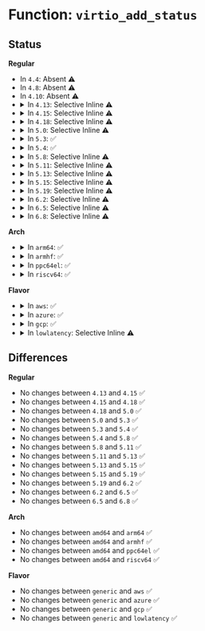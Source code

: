 # Function: <code>virtio_add_status</code>

## Status
<b>Regular</b>
<ul>
<li>
In <code>4.4</code>: Absent ⚠️
</li>
<li>
In <code>4.8</code>: Absent ⚠️
</li>
<li>
In <code>4.10</code>: Absent ⚠️
</li>
<li>
<details>
<summary>In <code>4.13</code>: Selective Inline ⚠️</summary>

```c
void virtio_add_status(struct virtio_device *dev, unsigned int status);
```

**Collision:** Unique Global

**Inline:** Selective

**Transformation:** False

**Instances:**

```
In drivers/virtio/virtio.c (ffffffff8154e632)
Location: drivers/virtio/virtio.c:162
Inline: True
Inline callers:
  - drivers/virtio/virtio.c:virtio_device_restore
  - drivers/virtio/virtio.c:virtio_device_restore
  - drivers/virtio/virtio.c:virtio_device_restore
  - drivers/virtio/virtio.c:virtio_device_restore
  - drivers/virtio/virtio.c:virtio_device_restore
  - drivers/virtio/virtio.c:register_virtio_device
  - drivers/virtio/virtio.c:register_virtio_device
  - drivers/virtio/virtio.c:virtio_dev_remove
  - drivers/virtio/virtio.c:virtio_dev_probe
  - drivers/virtio/virtio.c:virtio_dev_probe
```
**Symbols:**

```
ffffffff8154e090-ffffffff8154e0c5: virtio_add_status (STB_GLOBAL)
```
</details>
</li>
<li>
<details>
<summary>In <code>4.15</code>: Selective Inline ⚠️</summary>

```c
void virtio_add_status(struct virtio_device *dev, unsigned int status);
```

**Collision:** Unique Global

**Inline:** Selective

**Transformation:** False

**Instances:**

```
In drivers/virtio/virtio.c (ffffffff815b1d58)
Location: drivers/virtio/virtio.c:162
Inline: True
Inline callers:
  - drivers/virtio/virtio.c:virtio_device_restore
  - drivers/virtio/virtio.c:virtio_device_restore
  - drivers/virtio/virtio.c:virtio_device_restore
  - drivers/virtio/virtio.c:virtio_device_restore
  - drivers/virtio/virtio.c:virtio_device_restore
  - drivers/virtio/virtio.c:register_virtio_device
  - drivers/virtio/virtio.c:register_virtio_device
  - drivers/virtio/virtio.c:virtio_dev_remove
  - drivers/virtio/virtio.c:virtio_dev_probe
  - drivers/virtio/virtio.c:virtio_dev_probe
```
**Symbols:**

```
ffffffff815b1770-ffffffff815b17ad: virtio_add_status (STB_GLOBAL)
```
</details>
</li>
<li>
<details>
<summary>In <code>4.18</code>: Selective Inline ⚠️</summary>

```c
void virtio_add_status(struct virtio_device *dev, unsigned int status);
```

**Collision:** Unique Global

**Inline:** Selective

**Transformation:** False

**Instances:**

```
In drivers/virtio/virtio.c (ffffffff815ea198)
Location: drivers/virtio/virtio.c:162
Inline: True
Inline callers:
  - drivers/virtio/virtio.c:virtio_device_restore
  - drivers/virtio/virtio.c:virtio_device_restore
  - drivers/virtio/virtio.c:virtio_device_restore
  - drivers/virtio/virtio.c:virtio_device_restore
  - drivers/virtio/virtio.c:virtio_device_restore
  - drivers/virtio/virtio.c:register_virtio_device
  - drivers/virtio/virtio.c:register_virtio_device
  - drivers/virtio/virtio.c:virtio_dev_remove
  - drivers/virtio/virtio.c:virtio_dev_probe
  - drivers/virtio/virtio.c:virtio_dev_probe
```
**Symbols:**

```
ffffffff815e9ba0-ffffffff815e9bdd: virtio_add_status (STB_GLOBAL)
```
</details>
</li>
<li>
<details>
<summary>In <code>5.0</code>: Selective Inline ⚠️</summary>

```c
void virtio_add_status(struct virtio_device *dev, unsigned int status);
```

**Collision:** Unique Global

**Inline:** Selective

**Transformation:** False

**Instances:**

```
In drivers/virtio/virtio.c (ffffffff816046a8)
Location: drivers/virtio/virtio.c:162
Inline: True
Inline callers:
  - drivers/virtio/virtio.c:virtio_device_restore
  - drivers/virtio/virtio.c:virtio_device_restore
  - drivers/virtio/virtio.c:virtio_device_restore
  - drivers/virtio/virtio.c:virtio_device_restore
  - drivers/virtio/virtio.c:virtio_device_restore
  - drivers/virtio/virtio.c:register_virtio_device
  - drivers/virtio/virtio.c:register_virtio_device
  - drivers/virtio/virtio.c:virtio_dev_remove
  - drivers/virtio/virtio.c:virtio_dev_probe
  - drivers/virtio/virtio.c:virtio_dev_probe
```
**Symbols:**

```
ffffffff816040b0-ffffffff816040ed: virtio_add_status (STB_GLOBAL)
```
</details>
</li>
<li>
<details>
<summary>In <code>5.3</code>: ✅</summary>

```c
void virtio_add_status(struct virtio_device *dev, unsigned int status);
```

**Collision:** Unique Global

**Inline:** No

**Transformation:** False

**Instances:**

```
In drivers/virtio/virtio.c (ffffffff81636ae0)
Location: drivers/virtio/virtio.c:163
Inline: False
Direct callers:
  - drivers/virtio/virtio.c:virtio_device_restore
  - drivers/virtio/virtio.c:virtio_device_restore
  - drivers/virtio/virtio.c:virtio_device_restore
  - drivers/virtio/virtio.c:virtio_device_restore
  - drivers/virtio/virtio.c:virtio_device_restore
  - drivers/virtio/virtio.c:register_virtio_device
  - drivers/virtio/virtio.c:register_virtio_device
  - drivers/virtio/virtio.c:virtio_dev_remove
  - drivers/virtio/virtio.c:virtio_dev_probe
  - drivers/virtio/virtio.c:virtio_dev_probe
```
**Symbols:**

```
ffffffff81636ae0-ffffffff81636b24: virtio_add_status (STB_GLOBAL)
```
</details>
</li>
<li>
<details>
<summary>In <code>5.4</code>: ✅</summary>

```c
void virtio_add_status(struct virtio_device *dev, unsigned int status);
```

**Collision:** Unique Global

**Inline:** No

**Transformation:** False

**Instances:**

```
In drivers/virtio/virtio.c (ffffffff81658840)
Location: drivers/virtio/virtio.c:163
Inline: False
Direct callers:
  - drivers/virtio/virtio.c:virtio_device_restore
  - drivers/virtio/virtio.c:virtio_device_restore
  - drivers/virtio/virtio.c:virtio_device_restore
  - drivers/virtio/virtio.c:virtio_device_restore
  - drivers/virtio/virtio.c:virtio_device_restore
  - drivers/virtio/virtio.c:register_virtio_device
  - drivers/virtio/virtio.c:register_virtio_device
  - drivers/virtio/virtio.c:virtio_dev_remove
  - drivers/virtio/virtio.c:virtio_dev_probe
  - drivers/virtio/virtio.c:virtio_dev_probe
```
**Symbols:**

```
ffffffff81658840-ffffffff81658884: virtio_add_status (STB_GLOBAL)
```
</details>
</li>
<li>
<details>
<summary>In <code>5.8</code>: Selective Inline ⚠️</summary>

```c
void virtio_add_status(struct virtio_device *dev, unsigned int status);
```

**Collision:** Unique Global

**Inline:** Selective

**Transformation:** False

**Instances:**

```
In drivers/virtio/virtio.c (ffffffff817096c5)
Location: drivers/virtio/virtio.c:163
Inline: True
Inline callers:
  - drivers/virtio/virtio.c:virtio_device_restore
  - drivers/virtio/virtio.c:virtio_device_restore
  - drivers/virtio/virtio.c:virtio_device_restore
  - drivers/virtio/virtio.c:virtio_device_restore
  - drivers/virtio/virtio.c:virtio_device_restore
  - drivers/virtio/virtio.c:register_virtio_device
  - drivers/virtio/virtio.c:register_virtio_device
  - drivers/virtio/virtio.c:virtio_dev_remove
  - drivers/virtio/virtio.c:virtio_dev_probe
  - drivers/virtio/virtio.c:virtio_dev_probe
```
**Symbols:**

```
ffffffff817090d0-ffffffff81709114: virtio_add_status (STB_GLOBAL)
```
</details>
</li>
<li>
<details>
<summary>In <code>5.11</code>: Selective Inline ⚠️</summary>

```c
void virtio_add_status(struct virtio_device *dev, unsigned int status);
```

**Collision:** Unique Global

**Inline:** Selective

**Transformation:** False

**Instances:**

```
In drivers/virtio/virtio.c (ffffffff81726675)
Location: drivers/virtio/virtio.c:163
Inline: True
Inline callers:
  - drivers/virtio/virtio.c:virtio_device_restore
  - drivers/virtio/virtio.c:virtio_device_restore
  - drivers/virtio/virtio.c:virtio_device_restore
  - drivers/virtio/virtio.c:virtio_device_restore
  - drivers/virtio/virtio.c:virtio_device_restore
  - drivers/virtio/virtio.c:register_virtio_device
  - drivers/virtio/virtio.c:register_virtio_device
  - drivers/virtio/virtio.c:virtio_dev_remove
  - drivers/virtio/virtio.c:virtio_dev_probe
  - drivers/virtio/virtio.c:virtio_dev_probe
```
**Symbols:**

```
ffffffff81726080-ffffffff817260c4: virtio_add_status (STB_GLOBAL)
```
</details>
</li>
<li>
<details>
<summary>In <code>5.13</code>: Selective Inline ⚠️</summary>

```c
void virtio_add_status(struct virtio_device *dev, unsigned int status);
```

**Collision:** Unique Global

**Inline:** Selective

**Transformation:** False

**Instances:**

```
In drivers/virtio/virtio.c (ffffffff8170a315)
Location: drivers/virtio/virtio.c:161
Inline: True
Inline callers:
  - drivers/virtio/virtio.c:virtio_device_restore
  - drivers/virtio/virtio.c:virtio_device_restore
  - drivers/virtio/virtio.c:virtio_device_restore
  - drivers/virtio/virtio.c:virtio_device_restore
  - drivers/virtio/virtio.c:virtio_device_restore
  - drivers/virtio/virtio.c:register_virtio_device
  - drivers/virtio/virtio.c:register_virtio_device
  - drivers/virtio/virtio.c:virtio_dev_remove
  - drivers/virtio/virtio.c:virtio_dev_probe
  - drivers/virtio/virtio.c:virtio_dev_probe
```
**Symbols:**

```
ffffffff81709c90-ffffffff81709cd4: virtio_add_status (STB_GLOBAL)
```
</details>
</li>
<li>
<details>
<summary>In <code>5.15</code>: Selective Inline ⚠️</summary>

```c
void virtio_add_status(struct virtio_device *dev, unsigned int status);
```

**Collision:** Unique Global

**Inline:** Selective

**Transformation:** False

**Instances:**

```
In drivers/virtio/virtio.c (ffffffff81785cd5)
Location: drivers/virtio/virtio.c:162
Inline: True
Inline callers:
  - drivers/virtio/virtio.c:virtio_device_restore
  - drivers/virtio/virtio.c:virtio_device_restore
  - drivers/virtio/virtio.c:virtio_device_restore
  - drivers/virtio/virtio.c:virtio_device_restore
  - drivers/virtio/virtio.c:virtio_device_restore
  - drivers/virtio/virtio.c:register_virtio_device
  - drivers/virtio/virtio.c:register_virtio_device
  - drivers/virtio/virtio.c:virtio_dev_remove
  - drivers/virtio/virtio.c:virtio_dev_probe
  - drivers/virtio/virtio.c:virtio_dev_probe
  - drivers/virtio/virtio.c:virtio_features_ok
```
**Symbols:**

```
ffffffff81785640-ffffffff81785684: virtio_add_status (STB_GLOBAL)
```
</details>
</li>
<li>
<details>
<summary>In <code>5.19</code>: Selective Inline ⚠️</summary>

```c
void virtio_add_status(struct virtio_device *dev, unsigned int status);
```

**Collision:** Unique Global

**Inline:** Selective

**Transformation:** False

**Instances:**

```
In drivers/virtio/virtio.c (ffffffff818bc9e5)
Location: drivers/virtio/virtio.c:163
Inline: True
Inline callers:
  - drivers/virtio/virtio.c:virtio_device_restore
  - drivers/virtio/virtio.c:virtio_device_restore
  - drivers/virtio/virtio.c:virtio_device_restore
  - drivers/virtio/virtio.c:virtio_device_restore
  - drivers/virtio/virtio.c:register_virtio_device
  - drivers/virtio/virtio.c:register_virtio_device
  - drivers/virtio/virtio.c:virtio_dev_remove
  - drivers/virtio/virtio.c:virtio_dev_probe
  - drivers/virtio/virtio.c:virtio_dev_probe
  - drivers/virtio/virtio.c:virtio_features_ok
```
**Symbols:**

```
ffffffff818bc390-ffffffff818bc3e0: virtio_add_status (STB_GLOBAL)
```
</details>
</li>
<li>
<details>
<summary>In <code>6.2</code>: Selective Inline ⚠️</summary>

```c
void virtio_add_status(struct virtio_device *dev, unsigned int status);
```

**Collision:** Unique Global

**Inline:** Selective

**Transformation:** False

**Instances:**

```
In drivers/virtio/virtio.c (ffffffff81a0b705)
Location: drivers/virtio/virtio.c:163
Inline: True
Inline callers:
  - drivers/virtio/virtio.c:virtio_device_restore
  - drivers/virtio/virtio.c:virtio_device_restore
  - drivers/virtio/virtio.c:virtio_device_restore
  - drivers/virtio/virtio.c:virtio_device_restore
  - drivers/virtio/virtio.c:register_virtio_device
  - drivers/virtio/virtio.c:register_virtio_device
  - drivers/virtio/virtio.c:virtio_dev_remove
  - drivers/virtio/virtio.c:virtio_dev_probe
  - drivers/virtio/virtio.c:virtio_dev_probe
  - drivers/virtio/virtio.c:virtio_features_ok
```
**Symbols:**

```
ffffffff81a0af90-ffffffff81a0afe0: virtio_add_status (STB_GLOBAL)
```
</details>
</li>
<li>
<details>
<summary>In <code>6.5</code>: Selective Inline ⚠️</summary>

```c
void virtio_add_status(struct virtio_device *dev, unsigned int status);
```

**Collision:** Unique Global

**Inline:** Selective

**Transformation:** False

**Instances:**

```
In drivers/virtio/virtio.c (ffffffff81a54595)
Location: drivers/virtio/virtio.c:163
Inline: True
Inline callers:
  - drivers/virtio/virtio.c:virtio_device_restore
  - drivers/virtio/virtio.c:virtio_device_restore
  - drivers/virtio/virtio.c:virtio_device_restore
  - drivers/virtio/virtio.c:virtio_device_restore
  - drivers/virtio/virtio.c:register_virtio_device
  - drivers/virtio/virtio.c:register_virtio_device
  - drivers/virtio/virtio.c:virtio_dev_remove
  - drivers/virtio/virtio.c:virtio_dev_probe
  - drivers/virtio/virtio.c:virtio_dev_probe
  - drivers/virtio/virtio.c:virtio_features_ok
```
**Symbols:**

```
ffffffff81a53e20-ffffffff81a53e70: virtio_add_status (STB_GLOBAL)
```
</details>
</li>
<li>
<details>
<summary>In <code>6.8</code>: Selective Inline ⚠️</summary>

```c
void virtio_add_status(struct virtio_device *dev, unsigned int status);
```

**Collision:** Unique Global

**Inline:** Selective

**Transformation:** False

**Instances:**

```
In drivers/virtio/virtio.c (ffffffff81aa5235)
Location: drivers/virtio/virtio.c:163
Inline: True
Inline callers:
  - drivers/virtio/virtio.c:virtio_device_restore
  - drivers/virtio/virtio.c:virtio_device_restore
  - drivers/virtio/virtio.c:virtio_device_restore
  - drivers/virtio/virtio.c:virtio_device_restore
  - drivers/virtio/virtio.c:register_virtio_device
  - drivers/virtio/virtio.c:register_virtio_device
  - drivers/virtio/virtio.c:virtio_dev_remove
  - drivers/virtio/virtio.c:virtio_dev_probe
  - drivers/virtio/virtio.c:virtio_dev_probe
  - drivers/virtio/virtio.c:virtio_features_ok
```
**Symbols:**

```
ffffffff81aa4aa0-ffffffff81aa4af0: virtio_add_status (STB_GLOBAL)
```
</details>
</li>
</ul>
<b>Arch</b>
<ul>
<li>
<details>
<summary>In <code>arm64</code>: ✅</summary>

```c
void virtio_add_status(struct virtio_device *dev, unsigned int status);
```

**Collision:** Unique Global

**Inline:** No

**Transformation:** False

**Instances:**

```
In drivers/virtio/virtio.c (ffff800010820c88)
Location: drivers/virtio/virtio.c:163
Inline: False
Direct callers:
  - drivers/virtio/virtio.c:virtio_device_restore
  - drivers/virtio/virtio.c:virtio_device_restore
  - drivers/virtio/virtio.c:virtio_device_restore
  - drivers/virtio/virtio.c:virtio_device_restore
  - drivers/virtio/virtio.c:virtio_device_restore
  - drivers/virtio/virtio.c:register_virtio_device
  - drivers/virtio/virtio.c:register_virtio_device
  - drivers/virtio/virtio.c:virtio_dev_remove
  - drivers/virtio/virtio.c:virtio_dev_remove
  - drivers/virtio/virtio.c:virtio_dev_probe
  - drivers/virtio/virtio.c:virtio_dev_probe
```
**Symbols:**

```
ffff800010820c88-ffff800010820cdc: virtio_add_status (STB_GLOBAL)
```
</details>
</li>
<li>
<details>
<summary>In <code>armhf</code>: ✅</summary>

```c
void virtio_add_status(struct virtio_device *dev, unsigned int status);
```

**Collision:** Unique Global

**Inline:** No

**Transformation:** False

**Instances:**

```
In drivers/virtio/virtio.c (c093eab4)
Location: drivers/virtio/virtio.c:163
Inline: False
Direct callers:
  - drivers/virtio/virtio.c:virtio_device_restore
  - drivers/virtio/virtio.c:virtio_device_restore
  - drivers/virtio/virtio.c:virtio_device_restore
  - drivers/virtio/virtio.c:virtio_device_restore
  - drivers/virtio/virtio.c:virtio_device_restore
  - drivers/virtio/virtio.c:register_virtio_device
  - drivers/virtio/virtio.c:register_virtio_device
  - drivers/virtio/virtio.c:virtio_dev_remove
  - drivers/virtio/virtio.c:virtio_dev_probe
  - drivers/virtio/virtio.c:virtio_dev_probe
```
**Symbols:**

```
c093eab4-c093eafc: virtio_add_status (STB_GLOBAL)
```
</details>
</li>
<li>
<details>
<summary>In <code>ppc64el</code>: ✅</summary>

```c
void virtio_add_status(struct virtio_device *dev, unsigned int status);
```

**Collision:** Unique Global

**Inline:** No

**Transformation:** False

**Instances:**

```
In drivers/virtio/virtio.c (c0000000008ca480)
Location: drivers/virtio/virtio.c:163
Inline: False
Direct callers:
  - drivers/virtio/virtio.c:virtio_device_restore
  - drivers/virtio/virtio.c:virtio_device_restore
  - drivers/virtio/virtio.c:virtio_device_restore
  - drivers/virtio/virtio.c:virtio_device_restore
  - drivers/virtio/virtio.c:virtio_device_restore
  - drivers/virtio/virtio.c:register_virtio_device
  - drivers/virtio/virtio.c:register_virtio_device
  - drivers/virtio/virtio.c:virtio_dev_remove
  - drivers/virtio/virtio.c:virtio_dev_remove
  - drivers/virtio/virtio.c:virtio_dev_probe
  - drivers/virtio/virtio.c:virtio_dev_probe
```
**Symbols:**

```
c0000000008ca480-c0000000008ca514: virtio_add_status (STB_GLOBAL)
```
</details>
</li>
<li>
<details>
<summary>In <code>riscv64</code>: ✅</summary>

```c
void virtio_add_status(struct virtio_device *dev, unsigned int status);
```

**Collision:** Unique Global

**Inline:** No

**Transformation:** False

**Instances:**

```
In drivers/virtio/virtio.c (ffffffe000517c60)
Location: drivers/virtio/virtio.c:163
Inline: False
Direct callers:
  - drivers/virtio/virtio.c:register_virtio_device
  - drivers/virtio/virtio.c:register_virtio_device
  - drivers/virtio/virtio.c:virtio_dev_remove
  - drivers/virtio/virtio.c:virtio_dev_probe
  - drivers/virtio/virtio.c:virtio_dev_probe
```
**Symbols:**

```
ffffffe000517c60-ffffffe000517cac: virtio_add_status (STB_GLOBAL)
```
</details>
</li>
</ul>
<b>Flavor</b>
<ul>
<li>
<details>
<summary>In <code>aws</code>: ✅</summary>

```c
void virtio_add_status(struct virtio_device *dev, unsigned int status);
```

**Collision:** Unique Global

**Inline:** No

**Transformation:** False

**Instances:**

```
In drivers/virtio/virtio.c (ffffffff8161e6e0)
Location: drivers/virtio/virtio.c:163
Inline: False
Direct callers:
  - drivers/virtio/virtio.c:virtio_device_restore
  - drivers/virtio/virtio.c:virtio_device_restore
  - drivers/virtio/virtio.c:virtio_device_restore
  - drivers/virtio/virtio.c:virtio_device_restore
  - drivers/virtio/virtio.c:virtio_device_restore
  - drivers/virtio/virtio.c:register_virtio_device
  - drivers/virtio/virtio.c:register_virtio_device
  - drivers/virtio/virtio.c:virtio_dev_remove
  - drivers/virtio/virtio.c:virtio_dev_probe
  - drivers/virtio/virtio.c:virtio_dev_probe
```
**Symbols:**

```
ffffffff8161e6e0-ffffffff8161e724: virtio_add_status (STB_GLOBAL)
```
</details>
</li>
<li>
<details>
<summary>In <code>azure</code>: ✅</summary>

```c
void virtio_add_status(struct virtio_device *dev, unsigned int status);
```

**Collision:** Unique Global

**Inline:** No

**Transformation:** False

**Instances:**

```
In drivers/virtio/virtio.c (ffffffff81612dd0)
Location: drivers/virtio/virtio.c:163
Inline: False
Direct callers:
  - drivers/virtio/virtio.c:virtio_device_restore
  - drivers/virtio/virtio.c:virtio_device_restore
  - drivers/virtio/virtio.c:virtio_device_restore
  - drivers/virtio/virtio.c:virtio_device_restore
  - drivers/virtio/virtio.c:virtio_device_restore
  - drivers/virtio/virtio.c:register_virtio_device
  - drivers/virtio/virtio.c:register_virtio_device
  - drivers/virtio/virtio.c:virtio_dev_remove
  - drivers/virtio/virtio.c:virtio_dev_probe
  - drivers/virtio/virtio.c:virtio_dev_probe
```
**Symbols:**

```
ffffffff81612dd0-ffffffff81612e14: virtio_add_status (STB_GLOBAL)
```
</details>
</li>
<li>
<details>
<summary>In <code>gcp</code>: ✅</summary>

```c
void virtio_add_status(struct virtio_device *dev, unsigned int status);
```

**Collision:** Unique Global

**Inline:** No

**Transformation:** False

**Instances:**

```
In drivers/virtio/virtio.c (ffffffff8164c680)
Location: drivers/virtio/virtio.c:163
Inline: False
Direct callers:
  - drivers/virtio/virtio.c:virtio_device_restore
  - drivers/virtio/virtio.c:virtio_device_restore
  - drivers/virtio/virtio.c:virtio_device_restore
  - drivers/virtio/virtio.c:virtio_device_restore
  - drivers/virtio/virtio.c:virtio_device_restore
  - drivers/virtio/virtio.c:register_virtio_device
  - drivers/virtio/virtio.c:register_virtio_device
  - drivers/virtio/virtio.c:virtio_dev_remove
  - drivers/virtio/virtio.c:virtio_dev_probe
  - drivers/virtio/virtio.c:virtio_dev_probe
```
**Symbols:**

```
ffffffff8164c680-ffffffff8164c6c4: virtio_add_status (STB_GLOBAL)
```
</details>
</li>
<li>
<details>
<summary>In <code>lowlatency</code>: Selective Inline ⚠️</summary>

```c
void virtio_add_status(struct virtio_device *dev, unsigned int status);
```

**Collision:** Unique Global

**Inline:** Selective

**Transformation:** False

**Instances:**

```
In drivers/virtio/virtio.c (ffffffff81667255)
Location: drivers/virtio/virtio.c:163
Inline: True
Inline callers:
  - drivers/virtio/virtio.c:virtio_device_restore
  - drivers/virtio/virtio.c:virtio_device_restore
  - drivers/virtio/virtio.c:virtio_device_restore
  - drivers/virtio/virtio.c:virtio_device_restore
  - drivers/virtio/virtio.c:virtio_device_restore
  - drivers/virtio/virtio.c:register_virtio_device
  - drivers/virtio/virtio.c:register_virtio_device
  - drivers/virtio/virtio.c:virtio_dev_remove
  - drivers/virtio/virtio.c:virtio_dev_probe
  - drivers/virtio/virtio.c:virtio_dev_probe
```
**Symbols:**

```
ffffffff81666cb0-ffffffff81666ceb: virtio_add_status (STB_GLOBAL)
```
</details>
</li>
</ul>

## Differences
<b>Regular</b>
<ul>
<li>
No changes between <code>4.13</code> and <code>4.15</code> ✅
</li>
<li>
No changes between <code>4.15</code> and <code>4.18</code> ✅
</li>
<li>
No changes between <code>4.18</code> and <code>5.0</code> ✅
</li>
<li>
No changes between <code>5.0</code> and <code>5.3</code> ✅
</li>
<li>
No changes between <code>5.3</code> and <code>5.4</code> ✅
</li>
<li>
No changes between <code>5.4</code> and <code>5.8</code> ✅
</li>
<li>
No changes between <code>5.8</code> and <code>5.11</code> ✅
</li>
<li>
No changes between <code>5.11</code> and <code>5.13</code> ✅
</li>
<li>
No changes between <code>5.13</code> and <code>5.15</code> ✅
</li>
<li>
No changes between <code>5.15</code> and <code>5.19</code> ✅
</li>
<li>
No changes between <code>5.19</code> and <code>6.2</code> ✅
</li>
<li>
No changes between <code>6.2</code> and <code>6.5</code> ✅
</li>
<li>
No changes between <code>6.5</code> and <code>6.8</code> ✅
</li>
</ul>
<b>Arch</b>
<ul>
<li>
No changes between <code>amd64</code> and <code>arm64</code> ✅
</li>
<li>
No changes between <code>amd64</code> and <code>armhf</code> ✅
</li>
<li>
No changes between <code>amd64</code> and <code>ppc64el</code> ✅
</li>
<li>
No changes between <code>amd64</code> and <code>riscv64</code> ✅
</li>
</ul>
<b>Flavor</b>
<ul>
<li>
No changes between <code>generic</code> and <code>aws</code> ✅
</li>
<li>
No changes between <code>generic</code> and <code>azure</code> ✅
</li>
<li>
No changes between <code>generic</code> and <code>gcp</code> ✅
</li>
<li>
No changes between <code>generic</code> and <code>lowlatency</code> ✅
</li>
</ul>
